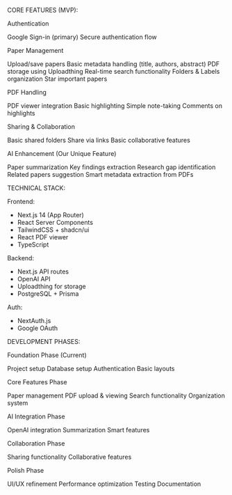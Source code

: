 CORE FEATURES (MVP):

Authentication

Google Sign-in (primary)
Secure authentication flow


Paper Management

Upload/save papers
Basic metadata handling (title, authors, abstract)
PDF storage using Uploadthing
Real-time search functionality
Folders & Labels organization
Star important papers


PDF Handling

PDF viewer integration
Basic highlighting
Simple note-taking
Comments on highlights


Sharing & Collaboration

Basic shared folders
Share via links
Basic collaborative features


AI Enhancement (Our Unique Feature)

Paper summarization
Key findings extraction
Research gap identification
Related papers suggestion
Smart metadata extraction from PDFs

TECHNICAL STACK:

Frontend:
- Next.js 14 (App Router)
- React Server Components
- TailwindCSS + shadcn/ui
- React PDF viewer
- TypeScript

Backend:
- Next.js API routes
- OpenAI API
- Uploadthing for storage
- PostgreSQL + Prisma

Auth:
- NextAuth.js
- Google OAuth



DEVELOPMENT PHASES:

Foundation Phase (Current)

Project setup
Database setup
Authentication
Basic layouts


Core Features Phase

Paper management
PDF upload & viewing
Search functionality
Organization system


AI Integration Phase

OpenAI integration
Summarization
Smart features


Collaboration Phase

Sharing functionality
Collaborative features


Polish Phase

UI/UX refinement
Performance optimization
Testing
Documentation